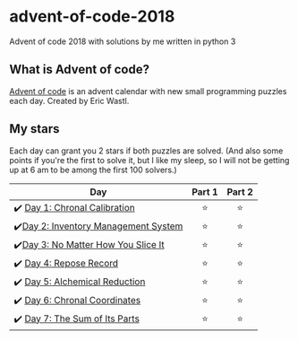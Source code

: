 # advent-of-code-2018
Advent of code 2018 with solutions by me written in python 3

## What is Advent of code?
[Advent of code](https://adventofcode.com/) is an advent calendar with new small programming puzzles each day. Created by Eric Wastl.

## My stars
Each day can grant you 2 stars if both puzzles are solved. (And also some points if you're the first to solve it, but I like my sleep, so I will not be getting up at 6 am to be among the first 100 solvers.)

| Day | Part 1 | Part 2 |
|---|:----:|:---:|
|✔️ [Day 1: Chronal Calibration](https://github.com/hildenost/advent-of-code-2018/tree/master/1)  | ⭐️ | ⭐️ |
|✔️[Day 2: Inventory Management System](https://github.com/hildenost/advent-of-code-2018/tree/master/2)  | ⭐️ | ⭐️|
|✔️[Day 3: No Matter How You Slice It](https://github.com/hildenost/advent-of-code-2018/tree/master/3)   | ⭐️ |⭐️  |
|✔️ [Day 4: Repose Record](https://github.com/hildenost/advent-of-code-2018/tree/master/4)   | ⭐️ | ⭐️ |
|✔️ [Day 5: Alchemical Reduction](https://github.com/hildenost/advent-of-code-2018/tree/master/5)   | ⭐️ | ⭐️ |
|✔️ [Day 6: Chronal Coordinates](https://github.com/hildenost/advent-of-code-2018/tree/master/6)   | ⭐️ |⭐️  |
|✔️ [Day 7: The Sum of Its Parts](https://github.com/hildenost/advent-of-code-2018/tree/master/7)   | ⭐️ | ⭐️|
